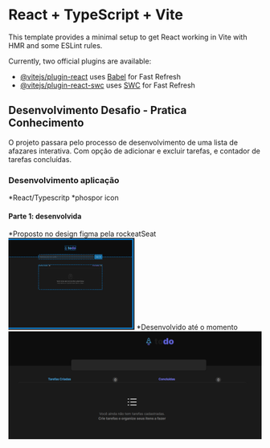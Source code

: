 # React + TypeScript + Vite

This template provides a minimal setup to get React working in Vite with HMR and some ESLint rules.

Currently, two official plugins are available:

- [@vitejs/plugin-react](https://github.com/vitejs/vite-plugin-react/blob/main/packages/plugin-react/README.md) uses [Babel](https://babeljs.io/) for Fast Refresh
- [@vitejs/plugin-react-swc](https://github.com/vitejs/vite-plugin-react-swc) uses [SWC](https://swc.rs/) for Fast Refresh

## Desenvolvimento Desafio - Pratica Conhecimento

O projeto passara pelo processo de desenvolvimento de uma lista de afazares interativa. Com opção de adicionar e excluir tarefas, e contador de tarefas concluídas.

### Desenvolvimento aplicação

*React/Typescritp
*phospor icon

#### Parte 1: desenvolvida

*Proposto no design figma pela rockeatSeat
![Proposto no design figma pela rockeatSeat](image.png)
*Desenvolvido até o momento
![Desenvolvido até o momento](image-1.png)
